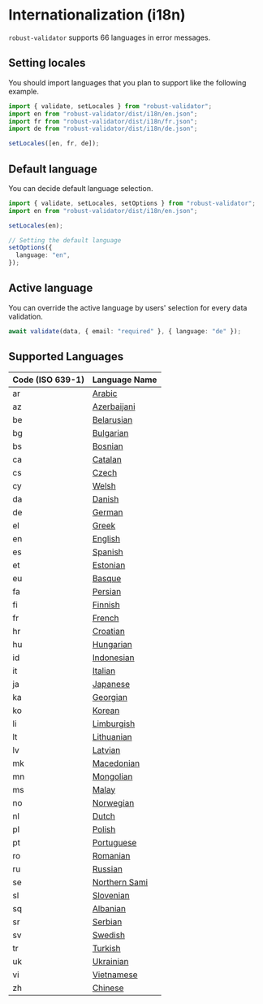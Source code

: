 # Internationalization (i18n)

`robust-validator` supports 66 languages in error messages.

## Setting locales

You should import languages that you plan to support like the following example.

```ts
import { validate, setLocales } from "robust-validator";
import en from "robust-validator/dist/i18n/en.json";
import fr from "robust-validator/dist/i18n/fr.json";
import de from "robust-validator/dist/i18n/de.json";

setLocales([en, fr, de]);
```

## Default language

You can decide default language selection.

```ts
import { validate, setLocales, setOptions } from "robust-validator";
import en from "robust-validator/dist/i18n/en.json";

setLocales(en);

// Setting the default language
setOptions({
  language: "en",
});
```

## Active language

You can override the active language by users' selection for every data validation.

```ts
await validate(data, { email: "required" }, { language: "de" });
```

## Supported Languages

| Code (ISO 639-1) | Language Name                                                                    |
| ---------------- | -------------------------------------------------------------------------------- |
| ar               | [Arabic](https://github.com/axe-api/validator/blob/main/src/i18n/ar.json)        |
| az               | [Azerbaijani](https://github.com/axe-api/validator/blob/main/src/i18n/az.json)   |
| be               | [Belarusian](https://github.com/axe-api/validator/blob/main/src/i18n/be.json)    |
| bg               | [Bulgarian](https://github.com/axe-api/validator/blob/main/src/i18n/bg.json)     |
| bs               | [Bosnian](https://github.com/axe-api/validator/blob/main/src/i18n/bs.json)       |
| ca               | [Catalan](https://github.com/axe-api/validator/blob/main/src/i18n/ca.json)       |
| cs               | [Czech](https://github.com/axe-api/validator/blob/main/src/i18n/cs.json)         |
| cy               | [Welsh](https://github.com/axe-api/validator/blob/main/src/i18n/cy.json)         |
| da               | [Danish](https://github.com/axe-api/validator/blob/main/src/i18n/da.json)        |
| de               | [German](https://github.com/axe-api/validator/blob/main/src/i18n/de.json)        |
| el               | [Greek](https://github.com/axe-api/validator/blob/main/src/i18n/el.json)         |
| en               | [English](https://github.com/axe-api/validator/blob/main/src/i18n/en.json)       |
| es               | [Spanish](https://github.com/axe-api/validator/blob/main/src/i18n/es.json)       |
| et               | [Estonian](https://github.com/axe-api/validator/blob/main/src/i18n/et.json)      |
| eu               | [Basque](https://github.com/axe-api/validator/blob/main/src/i18n/eu.json)        |
| fa               | [Persian](https://github.com/axe-api/validator/blob/main/src/i18n/fa.json)       |
| fi               | [Finnish](https://github.com/axe-api/validator/blob/main/src/i18n/fi.json)       |
| fr               | [French](https://github.com/axe-api/validator/blob/main/src/i18n/fr.json)        |
| hr               | [Croatian](https://github.com/axe-api/validator/blob/main/src/i18n/hr.json)      |
| hu               | [Hungarian](https://github.com/axe-api/validator/blob/main/src/i18n/hu.json)     |
| id               | [Indonesian](https://github.com/axe-api/validator/blob/main/src/i18n/id.json)    |
| it               | [Italian](https://github.com/axe-api/validator/blob/main/src/i18n/it.json)       |
| ja               | [Japanese](https://github.com/axe-api/validator/blob/main/src/i18n/ja.json)      |
| ka               | [Georgian](https://github.com/axe-api/validator/blob/main/src/i18n/ka.json)      |
| ko               | [Korean](https://github.com/axe-api/validator/blob/main/src/i18n/ko.json)        |
| li               | [Limburgish](https://github.com/axe-api/validator/blob/main/src/i18n/li.json)    |
| lt               | [Lithuanian](https://github.com/axe-api/validator/blob/main/src/i18n/lt.json)    |
| lv               | [Latvian](https://github.com/axe-api/validator/blob/main/src/i18n/lv.json)       |
| mk               | [Macedonian](https://github.com/axe-api/validator/blob/main/src/i18n/mk.json)    |
| mn               | [Mongolian](https://github.com/axe-api/validator/blob/main/src/i18n/mn.json)     |
| ms               | [Malay](https://github.com/axe-api/validator/blob/main/src/i18n/ms.json)         |
| no               | [Norwegian](https://github.com/axe-api/validator/blob/main/src/i18n/no.json)     |
| nl               | [Dutch](https://github.com/axe-api/validator/blob/main/src/i18n/nl.json)         |
| pl               | [Polish](https://github.com/axe-api/validator/blob/main/src/i18n/pl.json)        |
| pt               | [Portuguese](https://github.com/axe-api/validator/blob/main/src/i18n/pt.json)    |
| ro               | [Romanian](https://github.com/axe-api/validator/blob/main/src/i18n/ro.json)      |
| ru               | [Russian](https://github.com/axe-api/validator/blob/main/src/i18n/ru.json)       |
| se               | [Northern Sami](https://github.com/axe-api/validator/blob/main/src/i18n/se.json) |
| sl               | [Slovenian](https://github.com/axe-api/validator/blob/main/src/i18n/sl.json)     |
| sq               | [Albanian](https://github.com/axe-api/validator/blob/main/src/i18n/sq.json)      |
| sr               | [Serbian](https://github.com/axe-api/validator/blob/main/src/i18n/sr.json)       |
| sv               | [Swedish](https://github.com/axe-api/validator/blob/main/src/i18n/sv.json)       |
| tr               | [Turkish](https://github.com/axe-api/validator/blob/main/src/i18n/tr.json)       |
| uk               | [Ukrainian](https://github.com/axe-api/validator/blob/main/src/i18n/uk.json)     |
| vi               | [Vietnamese](https://github.com/axe-api/validator/blob/main/src/i18n/vi.json)    |
| zh               | [Chinese](https://github.com/axe-api/validator/blob/main/src/i18n/zh.json)       |
